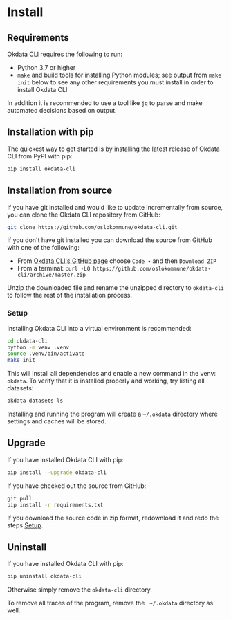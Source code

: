 # Install

## Requirements
Okdata CLI requires the following to run:

* Python 3.7 or higher
* `make` and build tools for installing Python modules; see output from `make init` below to see any other requirements you must install in order to install Okdata CLI

In addition it is recommended to use a tool like `jq` to parse and make automated decisions based on output.

## Installation with pip
The quickest way to get started is by installing the latest release of Okdata CLI from PyPI with pip:

```bash
pip install okdata-cli
```

## Installation from source
If you have git installed and would like to update incrementally from source, you can clone the Okdata CLI repository from GitHub:

```bash
git clone https://github.com/oslokommune/okdata-cli.git
```

If you don't have git installed you can download the source from GitHub with one of the following:

* From [Okdata CLI's GitHub page](https://github.com/oslokommune/okdata-cli) choose `Code ▾` and then `Download ZIP`
* From a terminal: `curl -LO https://github.com/oslokommune/okdata-cli/archive/master.zip`

Unzip the downloaded file and rename the unzipped directory to `okdata-cli` to follow the rest of the installation process.

### Setup
Installing Okdata CLI into a virtual environment is recommended:

```bash
cd okdata-cli
python -m venv .venv
source .venv/bin/activate
make init
```

This will install all dependencies and enable a new command in the venv: `okdata`. To verify that it is installed properly and working, try listing all datasets:

```bash
okdata datasets ls
```

Installing and running the program will create a `~/.okdata` directory where settings and caches will be stored.

## Upgrade
If you have installed Okdata CLI with pip:

```bash
pip install --upgrade okdata-cli
```

If you have checked out the source from GitHub:

```bash
git pull
pip install -r requirements.txt
```

If you download the source code in zip format, redownload it and redo the steps [Setup](#setup).

## Uninstall
If you have installed Okdata CLI with pip:

```bash
pip uninstall okdata-cli
```

Otherwise simply remove the `okdata-cli` directory.

To remove all traces of the program, remove the ` ~/.okdata` directory as well.
